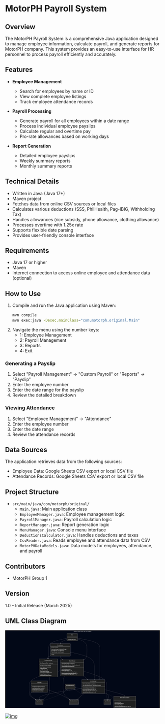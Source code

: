 # MotorPH Payroll System

## Overview

The MotorPH Payroll System is a comprehensive Java application designed to manage employee information, calculate payroll, and generate reports for MotorPH company. This system provides an easy-to-use interface for HR personnel to process payroll efficiently and accurately.

## Features

- **Employee Management**

  - Search for employees by name or ID
  - View complete employee listings
  - Track employee attendance records
- **Payroll Processing**

  - Generate payroll for all employees within a date range
  - Process individual employee payslips
  - Calculate regular and overtime pay
  - Pro-rate allowances based on working days
- **Report Generation**

  - Detailed employee payslips
  - Weekly summary reports
  - Monthly summary reports

## Technical Details

- Written in Java (Java 17+)
- Maven project
- Fetches data from online CSV sources or local files
- Calculates various deductions (SSS, PhilHealth, Pag-IBIG, Withholding Tax)
- Handles allowances (rice subsidy, phone allowance, clothing allowance)
- Processes overtime with 1.25x rate
- Supports flexible date parsing
- Provides user-friendly console interface

## Requirements

- Java 17 or higher
- Maven
- Internet connection to access online employee and attendance data (optional)

## How to Use

1. Compile and run the Java application using Maven:
   ```sh
   mvn compile
   mvn exec:java -Dexec.mainClass="com.motorph.original.Main"
   ```
2. Navigate the menu using the number keys:
   - 1: Employee Management
   - 2: Payroll Management
   - 3: Reports
   - 4: Exit

### Generating a Payslip

1. Select "Payroll Management" → "Custom Payroll" or "Reports" → "Payslip"
2. Enter the employee number
3. Enter the date range for the payslip
4. Review the detailed breakdown

### Viewing Attendance

1. Select "Employee Management" → "Attendance"
2. Enter the employee number
3. Enter the date range
4. Review the attendance records

## Data Sources

The application retrieves data from the following sources:

- Employee Data: Google Sheets CSV export or local CSV file
- Attendance Records: Google Sheets CSV export or local CSV file

## Project Structure

- `src/main/java/com/motorph/original/`
  - `Main.java`: Main application class
  - `EmployeeManager.java`: Employee management logic
  - `PayrollManager.java`: Payroll calculation logic
  - `ReportManager.java`: Report generation logic
  - `MenuManager.java`: Console menu interface
  - `DeductionsCalculator.java`: Handles deductions and taxes
  - `CsvReader.java`: Reads employee and attendance data from CSV
  - `MotorPHDataModels.java`: Data models for employees, attendance, and payroll

## Contributors

- MotorPH Group 1

## Version

1.0 - Initial Release (March 2025)

## UML Class Diagram

![1746730482484](image/README/1746730482484.png)



[![img](https://mermaid.ink/img/pako:eNq9ll9v2jAQwL9K5KdUBQQUBIumSS202qQyVbCq0sYevOSaWHXsyHamZR397HMICXZwqu5lQRDs-9n3x_adn1HII0AB6vf7W6aIohB4K664uPvo3eFCcEq9TSEVpN796tZbUCyltyQ4Fjjdsv2osOxrujz97Hu8FSbMe656yuc81R3-RgnC4m_fPSxieVZJd9YwYPkKMxyDMEf3NyFmTPfJ6m1IrtOM8gKgHgV22yAPHtVgZjUNbg0ZF6rGhNky_JEKC-W7fGhbZPpxS6R6qYElVvilMVgak1OOo5qSN4KnN4SC_3j2GnIvqJ-bBI4awAdTEIO6pLQZ7JuyR8KaUVfFp8gnkSmWgEWYNEOvis84BZ-ZSERkRnFRM6XH_ivyJShMqDzqsWLZWrN_D2WFXSoFLMIshDWEXEQvHm71mNHPBA9Bynrugw3awp4ne54VygNqhLOm2-TB7bYl0jltiGmYU6ya2bRnvdJmC7UiZe_a_xKot54ovWuUjfqZvR_1ka6clZRkzojUzAPAEy02eZpiUVQ--13sijOVvBU2Pd-DLSusYC8hykNFOJOLw0pxK-bHBdxsNr50L21CaAKYqqQLwDH5QeIO6QNRScJppPPpF_yrdEtK_ZMl-ktcNi_kzzXgyN4c5wKOaaTcG-5k46JO8k0JHaPYPZHNmNPYpaAqRKW6lS5TVNZ2O5NtiZn97Y3sSCprkDlVleBU2fs_g4Fj9g7Qra4Ddukvy2W__8EsgC3JtauwNdI7x9lrhOvTGmYW2u7ZW5BTSYtx6GoXRFPfMbKtZPJmyB16B-gIu4NyHe0KtjNsVzxOqVMvThm3E50aTR-O59qtzJa3FaEeSkHoy1mk74H7A7ZFKoEUtijQfyMsnrZoy3aaw7nim4KFKFAihx4SPI8TFDxiKnUrzyKdlQ43wRrJMPvKedOMRanmMFqbAWLBc6ZQcDEa7mEUPKNfKBiPhoPZdDLSb_0ZzcbjHipQMJkPhpPpxXQyv5jNRpPpdLrrod_7-YeD-Ww61M94OpxNLubjdz0EEdFrt6quuPub7u4vIJ-OaQ?type=png)](https://mermaid.live/edit#pako:eNq9ll9v2jAQwL9K5KdUBQQUBIumSS202qQyVbCq0sYevOSaWHXsyHamZR397HMICXZwqu5lQRDs-9n3x_adn1HII0AB6vf7W6aIohB4K664uPvo3eFCcEq9TSEVpN796tZbUCyltyQ4Fjjdsv2osOxrujz97Hu8FSbMe656yuc81R3-RgnC4m_fPSxieVZJd9YwYPkKMxyDMEf3NyFmTPfJ6m1IrtOM8gKgHgV22yAPHtVgZjUNbg0ZF6rGhNky_JEKC-W7fGhbZPpxS6R6qYElVvilMVgak1OOo5qSN4KnN4SC_3j2GnIvqJ-bBI4awAdTEIO6pLQZ7JuyR8KaUVfFp8gnkSmWgEWYNEOvis84BZ-ZSERkRnFRM6XH_ivyJShMqDzqsWLZWrN_D2WFXSoFLMIshDWEXEQvHm71mNHPBA9Bynrugw3awp4ne54VygNqhLOm2-TB7bYl0jltiGmYU6ya2bRnvdJmC7UiZe_a_xKot54ovWuUjfqZvR_1ka6clZRkzojUzAPAEy02eZpiUVQ--13sijOVvBU2Pd-DLSusYC8hykNFOJOLw0pxK-bHBdxsNr50L21CaAKYqqQLwDH5QeIO6QNRScJppPPpF_yrdEtK_ZMl-ktcNi_kzzXgyN4c5wKOaaTcG-5k46JO8k0JHaPYPZHNmNPYpaAqRKW6lS5TVNZ2O5NtiZn97Y3sSCprkDlVleBU2fs_g4Fj9g7Qra4Ddukvy2W__8EsgC3JtauwNdI7x9lrhOvTGmYW2u7ZW5BTSYtx6GoXRFPfMbKtZPJmyB16B-gIu4NyHe0KtjNsVzxOqVMvThm3E50aTR-O59qtzJa3FaEeSkHoy1mk74H7A7ZFKoEUtijQfyMsnrZoy3aaw7nim4KFKFAihx4SPI8TFDxiKnUrzyKdlQ43wRrJMPvKedOMRanmMFqbAWLBc6ZQcDEa7mEUPKNfKBiPhoPZdDLSb_0ZzcbjHipQMJkPhpPpxXQyv5jNRpPpdLrrod_7-YeD-Ww61M94OpxNLubjdz0EEdFrt6quuPub7u4vIJ-OaQ)
